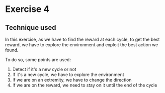 # Exercise 4

## Technique used

In this exercise, as we have to find the reward at each cycle, to get the best reward, we have to explore the environment and exploit the best action we found.

To do so, some points are used:
1. Detect if it's a new cycle or not
2. If it's a new cycle, we have to explore the environment
3. If we are on an extremity, we have to change the direction
4. If we are on the reward, we need to stay on it until the end of the cycle